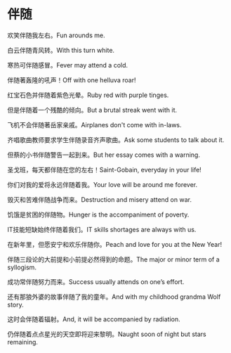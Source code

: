 # 伴随

<p><span class="chinese">欢笑伴随我左右。</span><span class="english">Fun arounds me.</span></p>

<p><span class="chinese">白云伴随青风转。</span><span class="english">With this turn white.</span></p>

<p><span class="chinese">寒热可伴随感冒。</span><span class="english">Fever may attend a cold.</span></p>

<p><span class="chinese">伴随著轰隆的吼声！</span><span class="english">Off with one helluva roar!</span></p>

<p><span class="chinese">红宝石色并伴随着紫色光晕。</span><span class="english">Ruby red with purple tinges.</span></p>

<p><span class="chinese">但是伴随着一个残酷的倾向。</span><span class="english">But a brutal streak went with it.</span></p>

<p><span class="chinese">飞机不会伴随著岳家亲戚。</span><span class="english">Airplanes don't come with in-laws.</span></p>

<p><span class="chinese">齐唱歌曲教师要求学生伴随录音齐声歌曲。</span><span class="english">Ask some students to talk about it.</span></p>

<p><span class="chinese">但蔡的小书伴随警告一起到来。</span><span class="english">But her essay comes with a warning.</span></p>

<p><span class="chinese">圣戈班，每天都伴随在您的左右！</span><span class="english">Saint-Gobain, everyday in your life!</span></p>

<p><span class="chinese">你们对我的爱将永远伴随着我。</span><span class="english">Your love will be around me forever.</span></p>

<p><span class="chinese">毁灭和苦难伴随战争而来。</span><span class="english">Destruction and misery attend on war.</span></p>

<p><span class="chinese">饥饿是贫困的伴随物。</span><span class="english">Hunger is the accompaniment of poverty.</span></p>

<p><span class="chinese">IT技能短缺始终伴随着我们。</span><span class="english">IT skills shortages are always with us.</span></p>

<p><span class="chinese">在新年里，但愿安宁和欢乐伴随你。</span><span class="english">Peach and love for you at the New Year!</span></p>

<p><span class="chinese">伴随三段论的大前提和小前提必然得到的命题。</span><span class="english">The major or minor term of a syllogism.</span></p>

<p><span class="chinese">成功常伴随努力而来。</span><span class="english">Success usually attends on one’s effort.</span></p>

<p><span class="chinese">还有那狼外婆的故事伴随了我的童年。</span><span class="english">And with my childhood grandma Wolf story.</span></p>

<p><span class="chinese">这时会伴随着辐射。</span><span class="english">And, it will be accompanied by radiation.</span></p>

<p><span class="chinese">仍伴随着点点星光的天空即将迎来黎明。</span><span class="english">Naught soon of night but stars remaining.</span></p>

